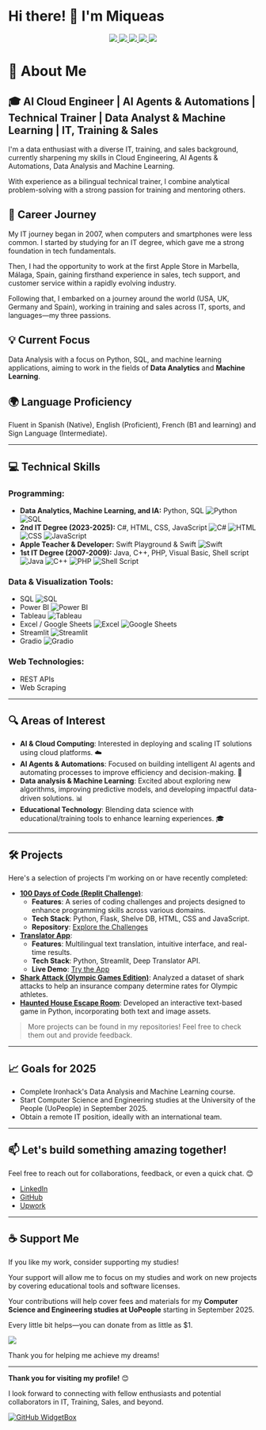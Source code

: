 <h1>
  Hi there! 👋 I'm Miqueas 
</h1>
<p align="center">
  <a href="https://www.linkedin.com/in/miqueas-molina">
    <img src="https://img.shields.io/badge/LinkedIn-0077B5?style=for-the-badge&logo=linkedin&logoColor=white">
  </a>
  <a href="https://www.upwork.com/freelancers/miqueasmd">
    <img src="https://img.shields.io/badge/UpWork-6FDA44?style=for-the-badge&logo=Upwork&logoColor=white">
  </a>
  <a href="mailto:miqueasmd@gmail.com">
    <img src="https://img.shields.io/badge/Gmail-D14836?style=for-the-badge&logo=gmail&logoColor=white">
  </a>
  <a href="https://github.com/miqueasmd">
    <img src="https://img.shields.io/badge/github-%23121011.svg?style=for-the-badge&logo=github&logoColor=white">
  </a>
  <a href="https://ko-fi.com/miqueasmd">
    <img src="https://ko-fi.com/img/githubbutton_sm.svg" />
  </a>
</p>

# 🚀 About Me
## 🎓 AI Cloud Engineer | AI Agents & Automations | Technical Trainer | Data Analyst & Machine Learning | IT, Training & Sales

I'm a data enthusiast with a diverse IT, training, and sales background, currently sharpening my  skills in Cloud Engineering, AI Agents & Automations, Data Analysis and Machine Learning.

With experience as a bilingual technical trainer, I combine analytical problem-solving with a strong passion for training and mentoring others.

## 💼 Career Journey  
My IT journey began in 2007, when computers and smartphones were less common. I started by studying for an IT degree, which gave me a strong foundation in tech fundamentals. 

Then, I had the opportunity to work at the first Apple Store in Marbella, Málaga, Spain, gaining firsthand experience in sales, tech support, and customer service within a rapidly evolving industry.

Following that, I embarked on a journey around the world (USA, UK, Germany and Spain), working in training and sales across IT, sports, and languages—my three passions. 

## 💡 Current Focus
Data Analysis with a focus on Python, SQL, and machine learning applications, aiming to work in the fields of **Data Analytics** and **Machine Learning**.

## 🌍 Language Proficiency 
Fluent in Spanish (Native), English (Proficient), French (B1 and learning) and Sign Language (Intermediate).

---
## 💻 Technical Skills

### **Programming:**
- **Data Analytics, Machine Learning, and IA:** Python, SQL   ![Python](https://img.shields.io/badge/Python-3776AB?style=flat&logo=python&logoColor=white)   ![SQL](https://img.shields.io/badge/SQL-003B57?style=flat&logo=postgresql&logoColor=white)  
- **2nd IT Degree (2023-2025):** C#, HTML, CSS, JavaScript  ![C#](https://img.shields.io/badge/C%23-239120?style=flat&logo=c-sharp&logoColor=white)   ![HTML](https://img.shields.io/badge/HTML5-E34F26?style=flat&logo=html5&logoColor=white)   ![CSS](https://img.shields.io/badge/CSS3-1572B6?style=flat&logo=css3&logoColor=white)  ![JavaScript](https://img.shields.io/badge/JavaScript-323330?style=flat&logo=javascript&logoColor=F7DF1E)  
- **Apple Teacher & Developer:** Swift Playground & Swift  ![Swift](https://img.shields.io/badge/Swift-FA7343?style=flat&logo=swift&logoColor=white)  
- **1st IT Degree (2007-2009):** Java, C++, PHP, Visual Basic, Shell script  ![Java](https://img.shields.io/badge/Java-ED8B00?style=flat&logo=java&logoColor=white)   ![C++](https://img.shields.io/badge/C%2B%2B-00599C?style=flat&logo=c%2B%2B&logoColor=white)   ![PHP](https://img.shields.io/badge/PHP-777BB4?style=flat&logo=php&logoColor=white)   ![Shell Script](https://img.shields.io/badge/Shell_Script-4EAA25?style=flat&logo=gnu-bash&logoColor=white)


### **Data & Visualization Tools:**
- SQL   ![SQL](https://img.shields.io/badge/SQL-003B57?style=flat&logo=postgresql&logoColor=white)  
- Power BI   ![Power BI](https://img.shields.io/badge/Power%20BI-F2C811?style=flat&logo=powerbi&logoColor=black)  
- Tableau   ![Tableau](https://img.shields.io/badge/Tableau-E97627?style=flat&logo=tableau&logoColor=white)  
- Excel / Google Sheets   ![Excel](https://img.shields.io/badge/Microsoft_Excel-217346?style=flat&logo=microsoft-excel&logoColor=white)   ![Google Sheets](https://img.shields.io/badge/Google_Sheets-34A853?style=flat&logo=google-sheets&logoColor=white)  
- Streamlit  ![Streamlit](https://img.shields.io/badge/Streamlit-FF4B4B?style=flat&logo=streamlit&logoColor=white)  
- Gradio   ![Gradio](https://img.shields.io/badge/Gradio-1B1C30?style=flat&logo=gradio&logoColor=white)  


### **Web Technologies:**
- REST APIs
- Web Scraping

---

## 🔍 Areas of Interest
- **AI & Cloud Computing**: Interested in deploying and scaling IT solutions using cloud platforms. ☁️
- **AI Agents & Automations**: Focused on building intelligent AI agents and automating processes to improve efficiency and decision-making. 🤖
- **Data analysis & Machine Learning**: Excited about exploring new algorithms, improving predictive models, and developing impactful data-driven solutions. 📊
- **Educational Technology**: Blending data science with educational/training tools to enhance learning experiences. 🎓

---

## 🛠️ Projects

Here's a selection of projects I'm working on or have recently completed:

- **[100 Days of Code (Replit Challenge)](https://github.com/miqueasmd/100_days_of_Code_Replit)**: 
  - **Features**: A series of coding challenges and projects designed to enhance programming skills across various domains.
  - **Tech Stack**: Python, Flask, Shelve DB, HTML, CSS and JavaScript.
  - **Repository**: [Explore the Challenges](https://github.com/miqueasmd/100_days_of_Code_Replit)
- **[Translator App](https://github.com/miqueasmd/translator)**: 
  - **Features**: Multilingual text translation, intuitive interface, and real-time results.
  - **Tech Stack**: Python, Streamlit, Deep Translator API.
  - **Live Demo**: [Try the App](https://mmdtranslator.streamlit.app/)
- **[Shark Attack (Olympic Games Edition)](https://github.com/miqueasmd/Shark-Attack-Olympic-Games-Edition)**: Analyzed a dataset of shark attacks to help an insurance company determine rates for Olympic athletes.
- **[Haunted House Escape Room](https://github.com/miqueasmd/Haunted-House-Escaperoom)**: Developed an interactive text-based game in Python, incorporating both text and image assets.


> More projects can be found in my repositories! Feel free to check them out and provide feedback.


---

## 📈 Goals for 2025
- Complete Ironhack's Data Analysis and Machine Learning course.
- Start Computer Science and Engineering studies at the University of the People (UoPeople) in September 2025.
- Obtain a remote IT position, ideally with an international team.

---

## 📫 Let's build something amazing together!  
Feel free to reach out for collaborations, feedback, or even a quick chat. 😊

- [LinkedIn](https://www.linkedin.com/in/miqueas-molina)
- [GitHub](https://github.com/miqueasmd)
- [Upwork](https://www.upwork.com/freelancers/miqueasmd)

---
## ☕ Support Me

If you like my work, consider supporting my studies!

Your support will allow me to focus on my studies and work on new projects by covering educational tools and software licenses.

Your contributions will help cover fees and materials for my **Computer Science and Engineering studies at UoPeople** starting in September 2025.

Every little bit helps—you can donate from as little as $1.

<a href="https://ko-fi.com/miqueasmd"><img src="https://ko-fi.com/img/githubbutton_sm.svg" /></a>

Thank you for helping me achieve my dreams!

---

**Thank you for visiting my profile!** 😊

I look forward to connecting with fellow enthusiasts and potential collaborators in IT, Training, Sales, and beyond.

[![GitHub WidgetBox](https://github-widgetbox.vercel.app/api/profile?username=miqueasmd&data=followers,repositories,stars,commits)](https://github.com/miqueasmd)


